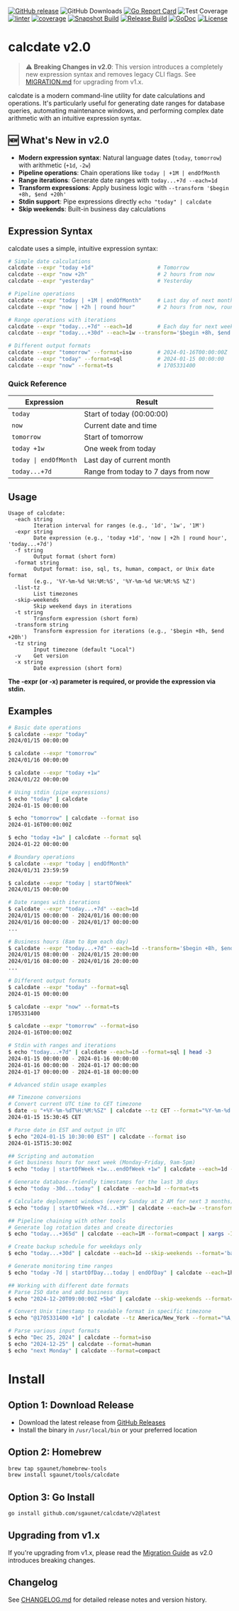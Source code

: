 [![GitHub release](https://img.shields.io/github/release/sgaunet/calcdate.svg)](https://github.com/sgaunet/calcdate/releases/latest)
![GitHub Downloads](https://img.shields.io/github/downloads/sgaunet/calcdate/total)
[![Go Report Card](https://goreportcard.com/badge/github.com/sgaunet/calcdate)](https://goreportcard.com/report/github.com/sgaunet/calcdate)
![Test Coverage](https://raw.githubusercontent.com/wiki/sgaunet/calcdate/coverage-badge.svg)
[![linter](https://github.com/sgaunet/calcdate/actions/workflows/coverage.yml/badge.svg)](https://github.com/sgaunet/calcdate/actions/workflows/coverage.yml)
[![coverage](https://github.com/sgaunet/calcdate/actions/workflows/coverage.yml/badge.svg)](https://github.com/sgaunet/calcdate/actions/workflows/coverage.yml)
[![Snapshot Build](https://github.com/sgaunet/calcdate/actions/workflows/snapshot.yml/badge.svg)](https://github.com/sgaunet/calcdate/actions/workflows/snapshot.yml)
[![Release Build](https://github.com/sgaunet/calcdate/actions/workflows/release.yml/badge.svg)](https://github.com/sgaunet/calcdate/actions/workflows/release.yml)
[![GoDoc](https://godoc.org/github.com/sgaunet/calcdate?status.svg)](https://godoc.org/github.com/sgaunet/calcdate)
[![License](https://img.shields.io/github/license/sgaunet/calcdate.svg)](LICENSE)

# calcdate v2.0

> ⚠️ **Breaking Changes in v2.0**: This version introduces a completely new expression syntax and removes legacy CLI flags. See [MIGRATION.md](MIGRATION.md) for upgrading from v1.x.

calcdate is a modern command-line utility for date calculations and operations. It's particularly useful for generating date ranges for database queries, automating maintenance windows, and performing complex date arithmetic with an intuitive expression syntax.

## 🆕 What's New in v2.0

- **Modern expression syntax**: Natural language dates (`today`, `tomorrow`) with arithmetic (`+1d`, `-2w`)
- **Pipeline operations**: Chain operations like `today | +1M | endOfMonth`
- **Range iterations**: Generate date ranges with `today...+7d --each=1d`
- **Transform expressions**: Apply business logic with `--transform '$begin +8h, $end +20h'`
- **Stdin support**: Pipe expressions directly `echo "today" | calcdate`
- **Skip weekends**: Built-in business day calculations

## Expression Syntax

calcdate uses a simple, intuitive expression syntax:

```bash
# Simple date calculations
calcdate --expr "today +1d"                    # Tomorrow
calcdate --expr "now +2h"                      # 2 hours from now
calcdate --expr "yesterday"                    # Yesterday

# Pipeline operations
calcdate --expr "today | +1M | endOfMonth"     # Last day of next month
calcdate --expr "now | +2h | round hour"       # 2 hours from now, rounded

# Range operations with iterations
calcdate --expr "today...+7d" --each=1d        # Each day for next week
calcdate --expr "today...+30d" --each=1w --transform='$begin +8h, $end +20h'  # Business hours each week

# Different output formats
calcdate --expr "tomorrow" --format=iso        # 2024-01-16T00:00:00Z
calcdate --expr "today" --format=sql           # 2024-01-15 00:00:00
calcdate --expr "now" --format=ts              # 1705331400
```

### Quick Reference

| Expression | Result |
|------------|--------|
| `today` | Start of today (00:00:00) |
| `now` | Current date and time |
| `tomorrow` | Start of tomorrow |
| `today +1w` | One week from today |
| `today \| endOfMonth` | Last day of current month |
| `today...+7d` | Range from today to 7 days from now |

## Usage

```
Usage of calcdate:
  -each string
        Iteration interval for ranges (e.g., '1d', '1w', '1M')
  -expr string
        Date expression (e.g., 'today +1d', 'now | +2h | round hour', 'today...+7d')
  -f string
        Output format (short form)
  -format string
        Output format: iso, sql, ts, human, compact, or Unix date format
        (e.g., '%Y-%m-%d %H:%M:%S', '%Y-%m-%d %H:%M:%S %Z')
  -list-tz
        List timezones
  -skip-weekends
        Skip weekend days in iterations
  -t string
        Transform expression (short form)
  -transform string
        Transform expression for iterations (e.g., '$begin +8h, $end +20h')
  -tz string
        Input timezone (default "Local")
  -v    Get version
  -x string
        Date expression (short form)
```

**The -expr (or -x) parameter is required, or provide the expression via stdin.**

## Examples

```bash
# Basic date operations
$ calcdate --expr "today"
2024/01/15 00:00:00

$ calcdate --expr "tomorrow"
2024/01/16 00:00:00

$ calcdate --expr "today +1w"
2024/01/22 00:00:00

# Using stdin (pipe expressions)
$ echo "today" | calcdate
2024-01-15 00:00:00

$ echo "tomorrow" | calcdate --format iso
2024-01-16T00:00:00Z

$ echo "today +1w" | calcdate --format sql
2024-01-22 00:00:00

# Boundary operations
$ calcdate --expr "today | endOfMonth"
2024/01/31 23:59:59

$ calcdate --expr "today | startOfWeek"
2024/01/15 00:00:00

# Date ranges with iterations
$ calcdate --expr "today...+7d" --each=1d
2024/01/15 00:00:00 - 2024/01/16 00:00:00
2024/01/16 00:00:00 - 2024/01/17 00:00:00
...

# Business hours (8am to 8pm each day)
$ calcdate --expr "today...+7d" --each=1d --transform='$begin +8h, $end +20h'
2024/01/15 08:00:00 - 2024/01/15 20:00:00
2024/01/16 08:00:00 - 2024/01/16 20:00:00
...

# Different output formats
$ calcdate --expr "today" --format=sql
2024-01-15 00:00:00

$ calcdate --expr "now" --format=ts
1705331400

$ calcdate --expr "tomorrow" --format=iso
2024-01-16T00:00:00Z

# Stdin with ranges and iterations
$ echo "today...+7d" | calcdate --each=1d --format=sql | head -3
2024-01-15 00:00:00 - 2024-01-16 00:00:00
2024-01-16 00:00:00 - 2024-01-17 00:00:00
2024-01-17 00:00:00 - 2024-01-18 00:00:00

# Advanced stdin usage examples

## Timezone conversions
# Convert current UTC time to CET timezone
$ date -u "+%Y-%m-%dT%H:%M:%SZ" | calcdate --tz CET --format="%Y-%m-%d %H:%M:%S %Z"
2024-01-15 15:30:45 CET

# Parse date in EST and output in UTC
$ echo "2024-01-15 10:30:00 EST" | calcdate --format iso
2024-01-15T15:30:00Z

## Scripting and automation
# Get business hours for next week (Monday-Friday, 9am-5pm)
$ echo "today | startOfWeek +1w...endOfWeek +1w" | calcdate --each=1d --skip-weekends --transform='$begin +9h, $end +17h'

# Generate database-friendly timestamps for the last 30 days
$ echo "today -30d...today" | calcdate --each=1d --format=ts

# Calculate deployment windows (every Sunday at 2 AM for next 3 months)
$ echo "today | startOfWeek +7d...+3M" | calcdate --each=1w --transform='$begin +2h' --format=iso

## Pipeline chaining with other tools
# Generate log rotation dates and create directories
$ echo "today...+365d" | calcdate --each=1M --format=compact | xargs -I {} mkdir -p logs/{}

# Create backup schedule for weekdays only
$ echo "today...+30d" | calcdate --each=1d --skip-weekends --format='backup-%Y%m%d'

# Generate monitoring time ranges
$ echo "today -7d | startOfDay...today | endOfDay" | calcdate --each=1h --format='%Y-%m-%d %H:00:00'

## Working with different date formats
# Parse ISO date and add business days
$ echo "2024-12-20T09:00:00Z +5bd" | calcdate --skip-weekends --format=human

# Convert Unix timestamp to readable format in specific timezone
$ echo "@1705331400 +1d" | calcdate --tz America/New_York --format="%A, %B %d, %Y at %I:%M %p"

# Parse various input formats
$ echo "Dec 25, 2024" | calcdate --format=iso
$ echo "2024-12-25" | calcdate --format=human
$ echo "next Monday" | calcdate --format=compact
```


# Install

## Option 1: Download Release

* Download the latest release from [GitHub Releases](https://github.com/sgaunet/calcdate/releases/latest)
* Install the binary in `/usr/local/bin` or your preferred location

## Option 2: Homebrew

```bash
brew tap sgaunet/homebrew-tools
brew install sgaunet/tools/calcdate
```

## Option 3: Go Install

```bash
go install github.com/sgaunet/calcdate/v2@latest
```

## Upgrading from v1.x

If you're upgrading from v1.x, please read the [Migration Guide](MIGRATION.md) as v2.0 introduces breaking changes.

## Changelog

See [CHANGELOG.md](CHANGELOG.md) for detailed release notes and version history.
